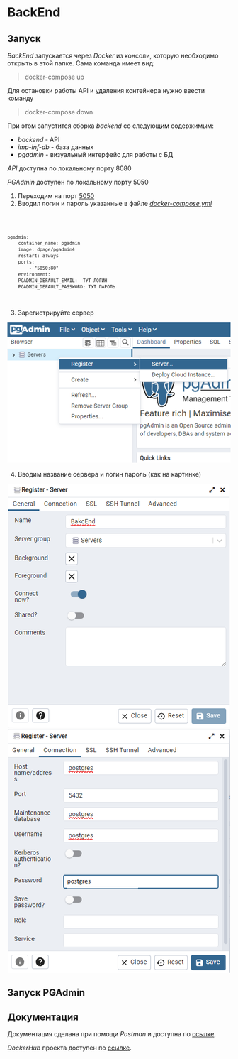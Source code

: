 # BackEnd

## Запуск

*BackEnd* запускается через *Docker* из консоли, которую необходимо открыть в этой папке.
Сама команда имеет вид:

> docker-compose up

Для остановки работы API и удаления контейнера нужно ввести команду

> docker-compose down

При этом запустится сборка *backend* со следующим содержимым:

- *backend* - API
- *imp-inf-db* - база данных
- *pgadmin* - визуальный интерфейс для работы с БД

*API* доступна по локальному порту 8080

*PGAdmin* доступен по локальному порту 5050

1. Переходим на порт [5050](http://localhost:5050)
2. Вводил логин и пароль указанные в файле [*docker-compose.yml*](https://github.com/MJSasha/important-information/blob/main/BackEnd/docker-compose.yml)

<code>

    pgadmin:
        container_name: pgadmin
        image: dpage/pgadmin4
        restart: always
        ports:
            - "5050:80"
        environment:
        PGADMIN_DEFAULT_EMAIL:  ТУТ ЛОГИН
        PGADMIN_DEFAULT_PASSWORD: ТУТ ПАРОЛЬ

</code>

3. Зарегистрируйте сервер

<div align="center">

![](/BackEnd/ForReadMe/PGServer.png)

</div>

4. Вводим название сервера и логин пароль (как на картинке)

<div align="center">

![Reg1](/BackEnd/ForReadMe/PGReg1.png)
![Reg2](/BackEnd/ForReadMe/PGReg2.png)

</div>

## Запуск PGAdmin

## Документация

Документация сделана при помощи *Postman* и доступна по
[ссылке](https://documenter.getpostman.com/view/19981559/Uz5GpGt3).

*DockerHub* проекта доступен по [ссылке](https://hub.docker.com/repository/docker/mjsasha/backend_important-information).

